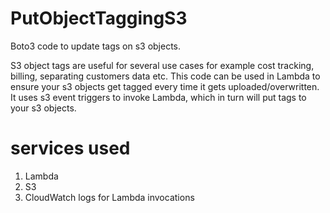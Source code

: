 # PutObjectTaggingS3
Boto3 code to update tags on s3 objects.

S3 object tags are useful for several use cases for example cost tracking, billing, separating customers data etc. This code can be used in Lambda to ensure your s3 objects get tagged every time it gets uploaded/overwritten. It uses s3 event triggers to invoke Lambda, which in turn will put tags to your s3 objects. 

# services used 
1. Lambda
2. S3
3. CloudWatch logs for Lambda invocations 
